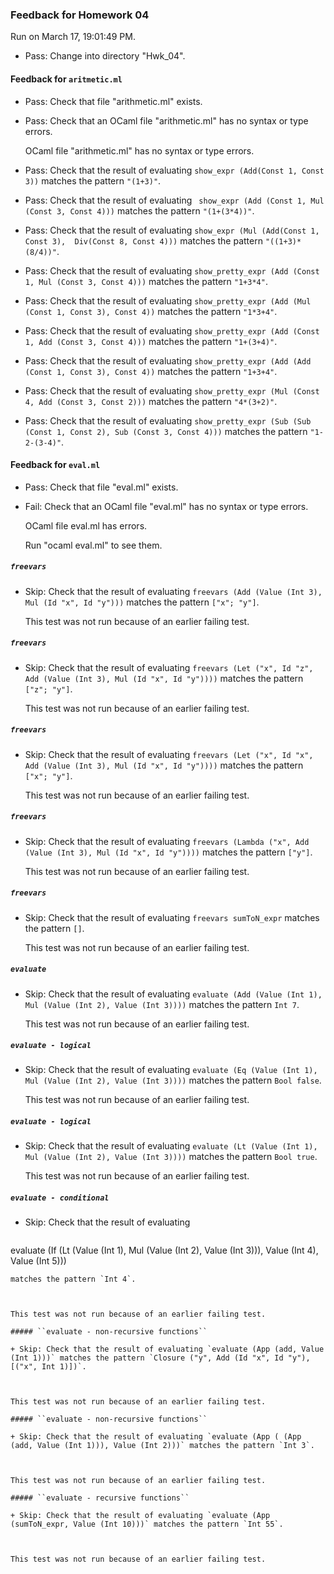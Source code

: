 ### Feedback for Homework 04

Run on March 17, 19:01:49 PM.

+ Pass: Change into directory "Hwk_04".

#### Feedback for ``aritmetic.ml``

+ Pass: Check that file "arithmetic.ml" exists.

+ Pass: Check that an OCaml file "arithmetic.ml" has no syntax or type errors.

    OCaml file "arithmetic.ml" has no syntax or type errors.



+ Pass: Check that the result of evaluating `show_expr (Add(Const 1, Const 3))` matches the pattern `"(1+3)"`.

   



+ Pass: Check that the result of evaluating ` show_expr (Add (Const 1, Mul (Const 3, Const 4)))` matches the pattern `"(1+(3*4))"`.

   



+ Pass: Check that the result of evaluating `show_expr (Mul (Add(Const 1, Const 3),  Div(Const 8, Const 4)))` matches the pattern `"((1+3)*(8/4))"`.

   



+ Pass: Check that the result of evaluating `show_pretty_expr (Add (Const 1, Mul (Const 3, Const 4)))` matches the pattern `"1+3*4"`.

   



+ Pass: Check that the result of evaluating `show_pretty_expr (Add (Mul (Const 1, Const 3), Const 4))` matches the pattern `"1*3+4"`.

   



+ Pass: Check that the result of evaluating `show_pretty_expr (Add (Const 1, Add (Const 3, Const 4)))` matches the pattern `"1+(3+4)"`.

   



+ Pass: Check that the result of evaluating `show_pretty_expr (Add (Add (Const 1, Const 3), Const 4))` matches the pattern `"1+3+4"`.

   



+ Pass: Check that the result of evaluating `show_pretty_expr (Mul (Const 4, Add (Const 3, Const 2)))` matches the pattern `"4*(3+2)"`.

   



+ Pass: Check that the result of evaluating `show_pretty_expr (Sub (Sub (Const 1, Const 2), Sub (Const 3, Const 4)))` matches the pattern `"1-2-(3-4)"`.

   



#### Feedback for ``eval.ml``

+ Pass: Check that file "eval.ml" exists.

+ Fail: Check that an OCaml file "eval.ml" has no syntax or type errors.

    OCaml file eval.ml has errors.

    Run "ocaml eval.ml" to see them.



##### ``freevars``

+ Skip: Check that the result of evaluating `freevars (Add (Value (Int 3), Mul (Id "x", Id "y")))` matches the pattern `["x"; "y"]`.

   

  This test was not run because of an earlier failing test.

##### ``freevars``

+ Skip: Check that the result of evaluating `freevars (Let ("x", Id "z", Add (Value (Int 3), Mul (Id "x", Id "y"))))` matches the pattern `["z"; "y"]`.

   

  This test was not run because of an earlier failing test.

##### ``freevars``

+ Skip: Check that the result of evaluating `freevars (Let ("x", Id "x", Add (Value (Int 3), Mul (Id "x", Id "y"))))` matches the pattern `["x"; "y"]`.

   

  This test was not run because of an earlier failing test.

##### ``freevars``

+ Skip: Check that the result of evaluating `freevars (Lambda ("x", Add (Value (Int 3), Mul (Id "x", Id "y"))))` matches the pattern `["y"]`.

   

  This test was not run because of an earlier failing test.

##### ``freevars``

+ Skip: Check that the result of evaluating `freevars sumToN_expr` matches the pattern `[]`.

   

  This test was not run because of an earlier failing test.

##### ``evaluate``

+ Skip: Check that the result of evaluating `evaluate (Add (Value (Int 1), Mul (Value (Int 2), Value (Int 3))))` matches the pattern `Int 7`.

   

  This test was not run because of an earlier failing test.

##### ``evaluate - logical``

+ Skip: Check that the result of evaluating `evaluate (Eq (Value (Int 1), Mul (Value (Int 2), Value (Int 3))))` matches the pattern `Bool false`.

   

  This test was not run because of an earlier failing test.

##### ``evaluate - logical``

+ Skip: Check that the result of evaluating `evaluate (Lt (Value (Int 1), Mul (Value (Int 2), Value (Int 3))))` matches the pattern `Bool true`.

   

  This test was not run because of an earlier failing test.

##### ``evaluate - conditional``

+ Skip: Check that the result of evaluating 
   ```
evaluate (If (Lt (Value (Int 1), Mul (Value (Int 2), Value (Int 3))), Value (Int 4), Value (Int 5)))
   ```
 matches the pattern `Int 4`.

   

  This test was not run because of an earlier failing test.

##### ``evaluate - non-recursive functions``

+ Skip: Check that the result of evaluating `evaluate (App (add, Value (Int 1)))` matches the pattern `Closure ("y", Add (Id "x", Id "y"), [("x", Int 1)])`.

   

  This test was not run because of an earlier failing test.

##### ``evaluate - non-recursive functions``

+ Skip: Check that the result of evaluating `evaluate (App ( (App (add, Value (Int 1))), Value (Int 2)))` matches the pattern `Int 3`.

   

  This test was not run because of an earlier failing test.

##### ``evaluate - recursive functions``

+ Skip: Check that the result of evaluating `evaluate (App (sumToN_expr, Value (Int 10)))` matches the pattern `Int 55`.

   

  This test was not run because of an earlier failing test.

